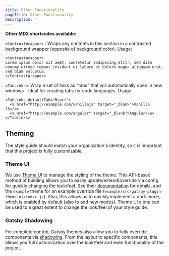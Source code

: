```yaml
---
title: Other Functionality
pageTitle: Other Functionality
description: ''
---
```


**Other MDX shortcodes available:**

`<ContrastWrapper>` : Wraps any contents in this section in a contrasted background wrapper \(opposite of background color\). Usage:

```text
<ContrastWrapper>
Lorem ipsum dolor sit amet, consetetur sadipscing elitr, sed diam nonumy eirmod tempor invidunt ut labore et dolore magna aliquyam erat, sed diam voluptua.
</ContrastWrapper>
```

`<TabLinks>`: Wrap a set of links as "tabs" that will automatically open in new windows - ideal for creating tabs for code languages. Usage:

```text
<TabLinks defaultTab="React">
  <a href="http://example.com/vanillajs" target="_blank">Vanilla JS</a>
  <a href="http://example.com/angular" target="_blank">Angular</a>
</TabLinks>
```

## Theming

The style guide should match your organization's identity, so it is important that this project is fully customizable.

### Theme UI

We use [Theme UI](https://theme-ui.com/) to manage the styling of the theme. This API-based method of building allows you to easily update/extend/override via config for quickly changing the look/feel. See their [documentation](https://theme-ui.com/getting-started) for details, and the `example` theme for an example override file \(`example/src/gatsby-plugin-theme-ui/index.js`\). Also, this allows us to quickly implement a dark mode, which is enabled by default \(also to add new modes\). Theme UI alone can be used to a great extent to change the look/feel of your style guide.

### Gatsby Shadowing

For complete control, Gatsby themes also allow you to fully override components via [shadowing](https://www.gatsbyjs.org/docs/themes/shadowing/). From the layout to specific components, this allows you full customization over the look/feel and even functionality of the project.

